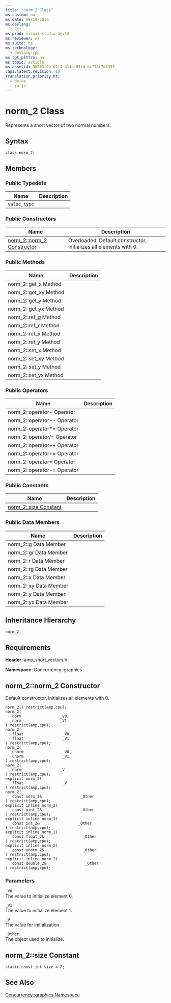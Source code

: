```yaml
---
title: "norm_2 Class"
ms.custom: na
ms.date: 09/19/2016
ms.devlang: 
  - C++
ms.prod: visual-studio-dev14
ms.reviewer: na
ms.suite: na
ms.technology: 
  - devlang-cpp
ms.tgt_pltfrm: na
ms.topic: article
ms.assetid: 80703f9b-61f4-414a-93fd-bc774f7d3393
caps.latest.revision: 10
translation.priority.ht: 
  - de-de
  - ja-jp
---
```

# norm_2 Class
Represents a short vector of two normal numbers.  
  
## Syntax  
  
```  
class norm_2;  
```  
  
## Members  
  
### Public Typedefs  
  
|Name|Description|  
|----------|-----------------|  
|`value_type`||  
  
### Public Constructors  
  
|Name|Description|  
|----------|-----------------|  
|[norm_2::norm_2 Constructor](#norm_2__norm_2_constructor)|Overloaded. Default constructor, initializes all elements with 0.|  
  
### Public Methods  
  
|Name|Description|  
|----------|-----------------|  
|norm_2::get_x Method||  
|norm_2::get_xy Method||  
|norm_2::get_y Method||  
|norm_2::get_yx Method||  
|norm_2::ref_g Method||  
|norm_2::ref_r Method||  
|norm_2::ref_x Method||  
|norm_2::ref_y Method||  
|norm_2::set_x Method||  
|norm_2::set_xy Method||  
|norm_2::set_y Method||  
|norm_2::set_yx Method||  
  
### Public Operators  
  
|Name|Description|  
|----------|-----------------|  
|norm_2::operator- Operator||  
|norm_2::operator-- Operator||  
|norm_2::operator*= Operator||  
|norm_2::operator/= Operator||  
|norm_2::operator++ Operator||  
|norm_2::operator+= Operator||  
|norm_2::operator= Operator||  
|norm_2::operator-= Operator||  
  
### Public Constants  
  
|Name|Description|  
|----------|-----------------|  
|[norm_2::size Constant](#norm_2__size_constant)||  
  
### Public Data Members  
  
|Name|Description|  
|----------|-----------------|  
|norm_2::g Data Member||  
|norm_2::gr Data Member||  
|norm_2::r Data Member||  
|norm_2::rg Data Member||  
|norm_2::x Data Member||  
|norm_2::xy Data Member||  
|norm_2::y Data Member||  
|norm_2::yx Data Member||  
  
## Inheritance Hierarchy  
 `norm_2`  
  
## Requirements  
 **Header:** amp_short_vectors.h  
  
 **Namespace:** Concurrency::graphics  
  
##  <a name="norm_2__norm_2_constructor"></a>  norm_2::norm_2 Constructor  
 Default constructor, initializes all elements with 0.  
  
```  
norm_2() restrict(amp,cpu);  
norm_2(  
   norm                 _V0,  
   norm                 _V1  
) restrict(amp,cpu);  
norm_2(  
   float                 _V0,  
   float                 _V1  
) restrict(amp,cpu);  
norm_2(  
   unorm                 _V0,  
   unorm                 _V1  
) restrict(amp,cpu);  
norm_2(  
   norm                 _V  
) restrict(amp,cpu);  
explicit norm_2(  
   float                 _V  
) restrict(amp,cpu);  
norm_2(  
   const norm_2&                 _Other  
) restrict(amp,cpu);  
explicit inline norm_2(  
   const uint_2&                 _Other  
) restrict(amp,cpu);  
explicit inline norm_2(  
   const int_2&                 _Other  
) restrict(amp,cpu);  
explicit inline norm_2(  
   const float_2&                 _Other  
) restrict(amp,cpu);  
explicit inline norm_2(  
   const unorm_2&                 _Other  
) restrict(amp,cpu);  
explicit inline norm_2(  
   const double_2&                 _Other  
) restrict(amp,cpu);  
```  
  
### Parameters  
 `_V0`  
 The value to initialize element 0.  
  
 `_V1`  
 The value to initialize element 1.  
  
 `_V`  
 The value for initialization.  
  
 `_Other`  
 The object used to initialize.  
  
##  <a name="norm_2__size_constant"></a>  norm_2::size Constant  
  
```  
static const int size = 2;  
```  
  
## See Also  
 [Concurrency::graphics Namespace](../vs140/Concurrency--graphics-Namespace.md)
